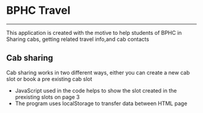# BPHC Travel
---
This application is created with the motive to help students of BPHC in Sharing cabs, getting related travel info,and cab contacts 

## Cab sharing
 Cab sharing works in two different ways, either you can create a new cab slot or book a pre existing cab slot 
 
* JavaScript used in the code helps to show the slot created in the prexisting slots on page 3
* The program uses localStorage to transfer data between HTML page
